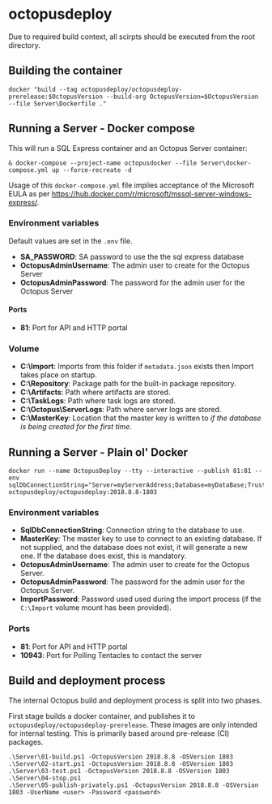 # octopusdeploy

Due to required build context, all scirpts should be executed from the root directory.

## Building the container

```plaintext
docker "build --tag octopusdeploy/octopusdeploy-prerelease:$OctopusVersion --build-arg OctopusVersion=$OctopusVersion --file Server\Dockerfile ."
```

## Running a Server - Docker compose

This will run a SQL Express container and an Octopus Server container:

```plaintext
& docker-compose --project-name octopusdocker --file Server\docker-compose.yml up --force-recreate -d
```

Usage of this `docker-compose.yml` file implies acceptance of the Microsoft EULA as per https://hub.docker.com/r/microsoft/mssql-server-windows-express/.

### Environment variables

Default values are set in the `.env` file.

- **SA_PASSWORD**: SA password to use the the sql express database
- **OctopusAdminUsername**: The admin user to create for the Octopus Server
- **OctopusAdminPassword**: The password for the admin user for the Octopus Server

#### Ports

- **81**: Port for API and HTTP portal

### Volume

- **C:\Import**: Imports from this folder if `metadata.json` exists then Import takes place on startup.
- **C:\Repository**: Package path for the built-in package repository.
- **C:\Artifacts**: Path where artifacts are stored.
- **C:\TaskLogs**: Path where task logs are stored.
- **C:\Octopus\ServerLogs**: Path where server logs are stored.
- **C:\MasterKey**: Location that the master key is written to _if the database is being created for the first time_.

## Running a Server - Plain ol' Docker

```plaintext
docker run --name OctopusDeploy --tty --interactive --publish 81:81 --env sqlDbConnectionString="Server=myServerAddress;Database=myDataBase;Trusted_Connection=True;" octopusdeploy/octopusdeploy:2018.8.8-1803
```

### Environment variables

- **SqlDbConnectionString**: Connection string to the database to use.
- **MasterKey**: The master key to use to connect to an existing database. If not supplied, and the database does not exist, it will generate a new one. If the database does exist, this is mandatory.
- **OctopusAdminUsername**: The admin user to create for the Octopus Server.
- **OctopusAdminPassword**: The password for the admin user for the Octopus Server.
- **ImportPassword**: Password used used during the import process (if the `C:\Import` volume  mount has been provided).

### Ports

- **81**: Port for API and HTTP portal
- **10943**: Port for Polling Tentacles to contact the server

## Build and deployment process

The internal Octopus build and deployment process is split into two phases.

First stage builds a docker container, and publishes it to `octopusdeploy/octopusdeploy-prerelease`. These images are only intended for internal testing. This is primarily based around pre-release (CI) packages.

```plaintext
.\Server\01-build.ps1 -OctopusVersion 2018.8.8 -OSVersion 1803
.\Server\02-start.ps1 -OctopusVersion 2018.8.8 -OSVersion 1803
.\Server\03-test.ps1 -OctopusVersion 2018.8.8 -OSVersion 1803
.\Server\04-stop.ps1
.\Server\05-publish-privately.ps1 -OctopusVersion 2018.8.8 -OSVersion 1803 -UserName <user> -Password <password>
```
